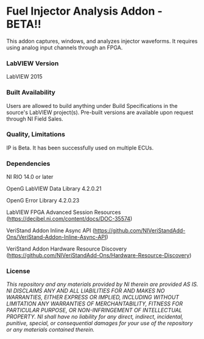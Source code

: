 Fuel Injector Analysis Addon - BETA!!
===================

This addon captures, windows, and analyzes injector waveforms. It requires using analog input channels through an FPGA.

### LabVIEW Version ###

LabVIEW 2015

### Built Availability ###

Users are allowed to build anything under Build Specifications in the source's LabVIEW project(s).  Pre-built versions are available upon request through NI Field Sales. 

### Quality, Limitations ###

IP is Beta.  It has been successfully used on multiple ECUs.

### Dependencies ###

NI RIO 14.0 or later

OpenG LabVIEW Data Library 4.2.0.21

OpenG Error Library 4.2.0.23

LabVIEW FPGA Advanced Session Resources (https://decibel.ni.com/content/docs/DOC-35574)

VeriStand Addon Inline Async API (https://github.com/NIVeriStandAdd-Ons/VeriStand-Addon-Inline-Async-API)

VeriStand Addon Hardware Resource Discovery (https://github.com/NIVeriStandAdd-Ons/Hardware-Resource-Discovery)

### License ###

*This repository and any materials provided by NI therein are provided AS IS. NI DISCLAIMS ANY AND ALL LIABILITIES FOR AND MAKES NO WARRANTIES, EITHER EXPRESS OR IMPLIED, INCLUDING WITHOUT LIMITATION ANY WARRANTIES OF MERCHANTABILITY, FITNESS FOR  PARTICULAR PURPOSE, OR NON-INFRINGEMENT OF INTELLECTUAL PROPERTY. NI shall have no liability for any direct, indirect, incidental, punitive, special, or consequential damages for your use of the repository or any materials contained therein.*
